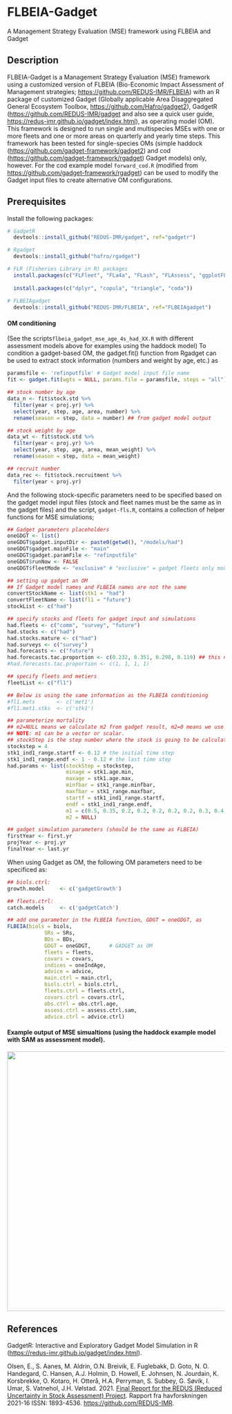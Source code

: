 # FLBEIA-Gadget
A Management Strategy Evaluation (MSE) framework using FLBEIA and Gadget

## Description
FLBEIA-Gadget is a Management Strategy Evaluation (MSE) framework using a customized version of FLBEIA (Bio-Economic Impact Assessment of Management strategies; https://github.com/REDUS-IMR/FLBEIA) with an R package of customized Gadget (Globally applicable Area Disaggregated General Ecosystem Toolbox, https://github.com/Hafro/gadget2), GadgetR (https://github.com/REDUS-IMR/gadget and also see a quick user guide, https://redus-imr.github.io/gadget/index.html), as operating model (OM). This framework is designed to run single and multispecies MSEs with one or more fleets and one or more areas on quarterly and yearly time steps. This framework has been tested for single-species OMs (simple haddock (https://github.com/gadget-framework/gadget2) and cod (https://github.com/gadget-framework/rgadget) Gadget models) only, however. For the cod example model `forward_cod.R` (modified from https://github.com/gadget-framework/rgadget) can be used to modify the Gadget input files to create alternative OM configurations.

## Prerequisites
Install the following packages:
```r
# GadgetR
  devtools::install_github("REDUS-IMR/gadget", ref="gadgetr")

# Rgadget
  devtools::install_github("hafro/rgadget")

# FLR (Fisheries Library in R) packages
  install.packages(c("FLFleet", "FLa4a", "FLash", "FLAssess", "ggplotFL", "FLSAM", "FLCore"), repos="http://flr-project.org/R")
  
  install.packages(c("dplyr", "copula", "triangle", "coda"))  
  
# FLBEIAgadget  
  devtools::install_github("REDUS-IMR/FLBEIA", ref="FLBEIAgadget")


```

#### OM conditioning 
(See the scripts`flbeia_gadget_mse_age_4s_had_XX.R` with different assessment models above for examples using the haddock model)
To condition a gadget-based OM, the gadget.fit() function from Rgadget can be used to extract stock information (numbers and weight by age, etc.) as
```r
paramsfile <- 'refinputfile' # Gadget model input file name
fit <- gadget.fit(wgts = NULL, params.file = paramsfile, steps = "all")

## stock number by age 
data_n <- fit$stock.std %>% 
  filter(year < proj.yr) %>% 
  select(year, step, age, area, number) %>% 
  rename(season = step, data = number) ## from gadget model output

## stock weight by age
data_wt <- fit$stock.std %>% 
  filter(year < proj.yr) %>% 
  select(year, step, age, area, mean_weight) %>% 
  rename(season = step, data = mean_weight)

## recruit number
data_rec <- fit$stock.recruitment %>% 
  filter(year < proj.yr) 

```
And the following stock-specific parameters need to be specified based on the gadget model input files (stock and fleet names must be the same as in the gadget files) and the script, `gadget-fls.R`, contains a collection of helper functions for MSE simulations;

```r
## Gadget parameters placeholders
oneGDGT <- list()
oneGDGT$gadget.inputDir <- paste0(getwd(), "/models/had")
oneGDGT$gadget.mainFile <- "main"
oneGDGT$gadget.paramFile <- "refinputfile"
oneGDGT$runNow <- FALSE
oneGDGT$fleetMode <- "exclusive" # "exclusive" = gadget fleets only model, "mixed" = FLBEIA & gadget fleets mode

## setting up gadget an OM
## If Gadget model names and FLBEIA names are not the same
convertStockName <- list(stk1 = "had")
convertFleetName <- list(fl1 = "future")
stockList <- c("had")

## specify stocks and fleets for gadget input and simulations 
had.fleets <- c("comm", "survey", "future")
had.stocks <- c("had")
had.stocks.mature <- c("had")
had.surveys <- c("survey")
had.forecasts <- c("future")
had.forecasts.tac.proportion <- c(0.232, 0.351, 0.298, 0.119) ## this needs to be the same as FLBEIA 
#had.forecasts.tac.proportion <- c(1, 1, 1, 1)

## specify fleets and metiers
fleetList <- c("fl1")

## Below is using the same information as the FLBEIA conditioning
#fl1.mets       <- c('met1')
#fl1.met1.stks  <- c('stk1')

## parameterize mortality
## m2=NULL means we calculate m2 from gadget result, m2=0 means we use only residual mortality (m1). 
## NOTE: m1 can be a vector or scalar.
## stockStep is the step number where the stock is going to be calculated
stockstep = 4
stk1_ind1_range.startf <- 0.12 # the initial time step 
stk1_ind1_range.endf <- 1 - 0.12 # the last time step
had.params <- list(stockStep = stockstep, 
                   minage = stk1.age.min, 
                   maxage = stk1.age.max, 
                   minfbar = stk1_range.minfbar, 
                   maxfbar = stk1_range.maxfbar, 
                   startf = stk1_ind1_range.startf, 
                   endf = stk1_ind1_range.endf, 
                   m1 = c(0.5, 0.35, 0.2, 0.2, 0.2, 0.2, 0.2, 0.3, 0.4, 0.7),
                   m2 = NULL)

## gadget simulation parameters (should be the same as FLBEIA)
firstYear <- first.yr
projYear <- proj.yr
finalYear <- last.yr

```

When using Gadget as OM, the following OM parameters need to be specificed as:
```r
## biols.ctrl: 
growth.model     <- c('gadgetGrowth')

## fleets.ctrl: 
catch.models     <- c('gadgetCatch') 

## add one parameter in the FLBEIA function, GDGT = oneGDGT, as
FLBEIA(biols = biols,
            SRs = SRs,
            BDs = BDs,
            GDGT = oneGDGT,      # GADGET as OM
            fleets = fleets,
            covars = covars,
            indices = oneIndAge,
            advice = advice,
            main.ctrl = main.ctrl,
            biols.ctrl = biols.ctrl,
            fleets.ctrl = fleets.ctrl,
            covars.ctrl = covars.ctrl,
            obs.ctrl = obs.ctrl.age,
            assess.ctrl = assess.ctrl.sam,
            advice.ctrl = advice.ctrl)
```

#### Example output of MSE simualtions (using the haddock example model with SAM as assessment model). 
<img src="https://github.com/dgoto2/FLBEIAgadget-test/blob/main/had.mse.plot.png?raw=true" width="600"> 

## References
GadgetR: Interactive and Exploratory Gadget Model Simulation in R (https://redus-imr.github.io/gadget/index.html).

Olsen, E., S. Aanes, M. Aldrin, O.N. Breivik, E. Fuglebakk, D. Goto, N. O. Handegard, C. Hansen, A.J. Holmin, D. Howell, E. Johnsen, N. Jourdain, K. Korsbrekke, O. Kotaro, H. Otterå, H.A. Perryman, S. Subbey, G. Søvik, I. Umar, S. Vatnehol, J.H. Vølstad. 2021. [Final Report for the REDUS (Reduced Uncertainty in Stock Assessment) Project](https://www.hi.no/hi/nettrapporter/rapport-fra-havforskningen-en-2021-16). Rapport fra havforskningen 2021-16 ISSN: 1893-4536. https://github.com/REDUS-IMR.
